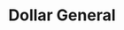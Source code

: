 ---
title: "Dollar General"
url: /columbia/dollar-general-west-center-street/
shop: variety store
---